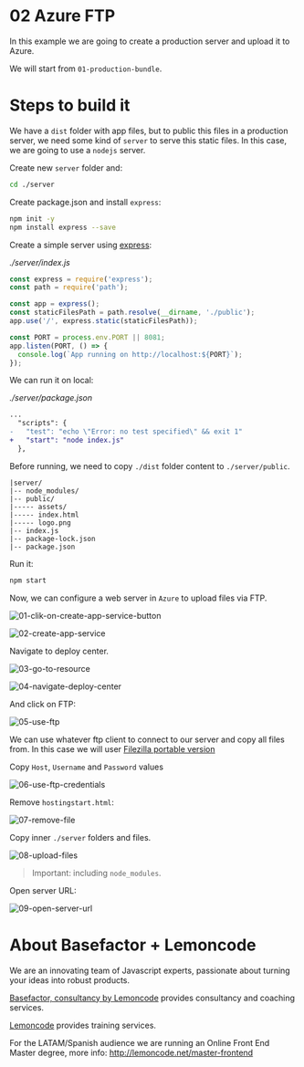 # 02 Azure FTP

In this example we are going to create a production server and upload it to Azure.

We will start from `01-production-bundle`.

# Steps to build it

We have a `dist` folder with app files, but to public this files in a production server, we need some kind of `server` to serve this static files. In this case, we are going to use a `nodejs` server.

Create new `server` folder and:

```bash
cd ./server
```

Create package.json and install `express`:

```bash
npm init -y
npm install express --save
```

Create a simple server using [express](https://github.com/expressjs/express):

_./server/index.js_

```javascript
const express = require('express');
const path = require('path');

const app = express();
const staticFilesPath = path.resolve(__dirname, './public');
app.use('/', express.static(staticFilesPath));

const PORT = process.env.PORT || 8081;
app.listen(PORT, () => {
  console.log(`App running on http://localhost:${PORT}`);
});

```

We can run it on local:

_./server/package.json_

```diff
...
  "scripts": {
-   "test": "echo \"Error: no test specified\" && exit 1"
+   "start": "node index.js"
  },
```

Before running, we need to copy `./dist` folder content to `./server/public`.

```
|server/
|-- node_modules/
|-- public/
|----- assets/
|----- index.html
|----- logo.png
|-- index.js
|-- package-lock.json
|-- package.json
```

Run it:

```bash
npm start
```

Now, we can configure a web server in `Azure` to upload files via FTP.

![01-clik-on-create-app-service-button](./readme-resources/01-clik-on-create-app-service-button.png)

![02-create-app-service](./readme-resources/02-create-app-service.png)

Navigate to deploy center.

![03-go-to-resource](./readme-resources/03-go-to-resource.png)

![04-navigate-deploy-center](./readme-resources/04-navigate-deploy-center.png)

And click on FTP:

![05-use-ftp](./readme-resources/05-use-ftp.png)

We can use whatever ftp client to connect to our server and copy all files from. In this case we will user [Filezilla portable version](https://filezilla-project.org/)

Copy `Host`, `Username` and `Password` values

![06-use-ftp-credentials](./readme-resources/06-use-ftp-credentials.png)

Remove `hostingstart.html`:

![07-remove-file](./readme-resources/07-remove-file.png)

Copy inner `./server` folders and files.

![08-upload-files](./readme-resources/08-upload-files.png)

> Important: including `node_modules`.

Open server URL:

![09-open-server-url](./readme-resources/09-open-server-url.png)

# About Basefactor + Lemoncode

We are an innovating team of Javascript experts, passionate about turning your ideas into robust products.

[Basefactor, consultancy by Lemoncode](http://www.basefactor.com) provides consultancy and coaching services.

[Lemoncode](http://lemoncode.net/services/en/#en-home) provides training services.

For the LATAM/Spanish audience we are running an Online Front End Master degree, more info: http://lemoncode.net/master-frontend
